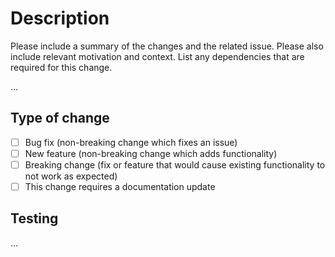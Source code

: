 # Description

Please include a summary of the changes and the related issue. Please also include relevant motivation and context. List any dependencies that are required for this change.

...

## Type of change

- [ ] Bug fix (non-breaking change which fixes an issue)
- [ ] New feature (non-breaking change which adds functionality)
- [ ] Breaking change (fix or feature that would cause existing functionality to not work as expected)
- [ ] This change requires a documentation update

## Testing

...
